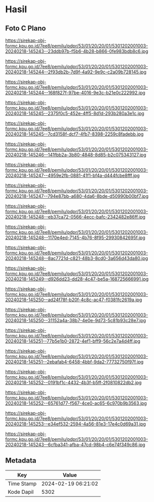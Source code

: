 # Hasil

## Foto C Plano

https://sirekap-obj-formc.kpu.go.id/7ee8/pemilu/pdpr/53/01/20/20/01/5301202001003-20240218-145243--23ddb97b-f5b6-4b28-b866-0fe983bdb8c6.jpg

https://sirekap-obj-formc.kpu.go.id/7ee8/pemilu/pdpr/53/01/20/20/01/5301202001003-20240218-145244--2f93db2b-7d9f-4a92-9e9c-c2a09b728145.jpg

https://sirekap-obj-formc.kpu.go.id/7ee8/pemilu/pdpr/53/01/20/20/01/5301202001003-20240218-145244--168f827f-97be-4016-9e3c-b21e0c222992.jpg

https://sirekap-obj-formc.kpu.go.id/7ee8/pemilu/pdpr/53/01/20/20/01/5301202001003-20240218-145245--2375f0c5-452e-4ff5-8d1d-293b280a3e1c.jpg

https://sirekap-obj-formc.kpu.go.id/7ee8/pemilu/pdpr/53/01/20/20/01/5301202001003-20240218-145245--7cd3158f-dcf7-4fb7-8398-2259c8fadebb.jpg

https://sirekap-obj-formc.kpu.go.id/7ee8/pemilu/pdpr/53/01/20/20/01/5301202001003-20240218-145246--141fbb2a-3b80-4848-8d85-b2c075343127.jpg

https://sirekap-obj-formc.kpu.go.id/7ee8/pemilu/pdpr/53/01/20/20/01/5301202001003-20240218-145247--4959e2fb-0881-41f1-bf4a-d444fcbe8fff.jpg

https://sirekap-obj-formc.kpu.go.id/7ee8/pemilu/pdpr/53/01/20/20/01/5301202001003-20240218-145247--794e87bb-a680-4da6-8bde-d50990b00bf7.jpg

https://sirekap-obj-formc.kpu.go.id/7ee8/pemilu/pdpr/53/01/20/20/01/5301202001003-20240218-145248--eb37ca72-0566-4ecc-bafc-2342482e86ff.jpg

https://sirekap-obj-formc.kpu.go.id/7ee8/pemilu/pdpr/53/01/20/20/01/5301202001003-20240218-145248--1170e4ed-7145-4b76-8f95-29930842695f.jpg

https://sirekap-obj-formc.kpu.go.id/7ee8/pemilu/pdpr/53/01/20/20/01/5301202001003-20240218-145248--8ac7721d-c821-48b3-8cd0-3a656d43da80.jpg

https://sirekap-obj-formc.kpu.go.id/7ee8/pemilu/pdpr/53/01/20/20/01/5301202001003-20240218-145249--d926dd23-dd28-4c47-be5a-168725666991.jpg

https://sirekap-obj-formc.kpu.go.id/7ee8/pemilu/pdpr/53/01/20/20/01/5301202001003-20240218-145250--ad24f78f-b20f-4c8c-ac47-f0381fc2619a.jpg

https://sirekap-obj-formc.kpu.go.id/7ee8/pemilu/pdpr/53/01/20/20/01/5301202001003-20240218-145250--31152a4a-38b7-4e0e-9d73-5c81b93c28e7.jpg

https://sirekap-obj-formc.kpu.go.id/7ee8/pemilu/pdpr/53/01/20/20/01/5301202001003-20240218-145251--77b5e1b0-2872-4ef1-bff9-56c2e7a4d4ff.jpg

https://sirekap-obj-formc.kpu.go.id/7ee8/pemilu/pdpr/53/01/20/20/01/5301202001003-20240218-145251--2ebafab4-6458-4bbf-9da2-77732750f97f.jpg

https://sirekap-obj-formc.kpu.go.id/7ee8/pemilu/pdpr/53/01/20/20/01/5301202001003-20240218-145252--0191bf1c-4432-4b3f-b5ff-2f0810822db2.jpg

https://sirekap-obj-formc.kpu.go.id/7ee8/pemilu/pdpr/53/01/20/20/01/5301202001003-20240218-145252--65761d77-f567-4ce0-ac65-6c970b9b3563.jpg

https://sirekap-obj-formc.kpu.go.id/7ee8/pemilu/pdpr/53/01/20/20/01/5301202001003-20240218-145253--e34ef532-2594-4a56-81e3-17e4c0d69a31.jpg

https://sirekap-obj-formc.kpu.go.id/7ee8/pemilu/pdpr/53/01/20/20/01/5301202001003-20240218-145243--6cfba341-afba-47cd-98b4-c6e74f349c86.jpg


## Metadata

| Key        | Value               |
| ---------- | ------------------- |
| Time Stamp | 2024-02-19 06:21:02 |
| Kode Dapil | 5302                |



